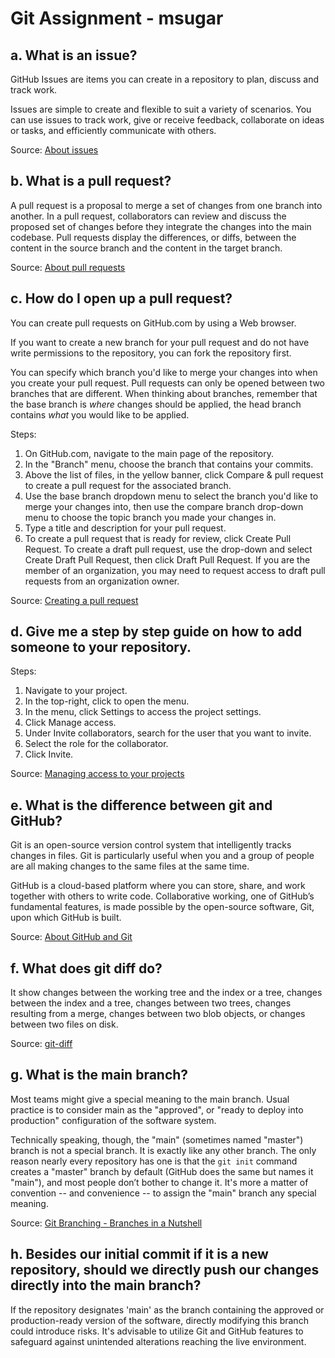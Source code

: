 # Git Assignment - msugar

## a. What is an issue?

GitHub Issues are items you can create in a repository to plan, discuss and track work.

Issues are simple to create and flexible to suit a variety of scenarios. You can use issues to track work, give or receive feedback, collaborate on ideas or tasks, and efficiently communicate with others.

Source: [About issues](https://docs.github.com/en/issues/tracking-your-work-with-issues/about-issues)


## b. What is a pull request?

A pull request is a proposal to merge a set of changes from one branch into another. In a pull request, collaborators can review and discuss the proposed set of changes before they integrate the changes into the main codebase. Pull requests display the differences, or diffs, between the content in the source branch and the content in the target branch.

Source: [About pull requests](https://docs.github.com/en/pull-requests/collaborating-with-pull-requests/proposing-changes-to-your-work-with-pull-requests/about-pull-requests)


## c. How do I open up a pull request?

You can create pull requests on GitHub.com by using a Web browser.

If you want to create a new branch for your pull request and do not have write permissions to the repository, you can fork the repository first.

You can specify which branch you'd like to merge your changes into when you create your pull request. Pull requests can only be opened between two branches that are different. When thinking about branches, remember that the base branch is *where* changes should be applied, the head branch contains *what* you would like to be applied.

Steps:
1. On GitHub.com, navigate to the main page of the repository.
1. In the "Branch" menu, choose the branch that contains your commits.
1. Above the list of files, in the yellow banner, click Compare & pull request to create a pull request for the associated branch.
1. Use the base branch dropdown menu to select the branch you'd like to merge your changes into, then use the compare branch drop-down menu to choose the topic branch you made your changes in.
1. Type a title and description for your pull request.
1. To create a pull request that is ready for review, click Create Pull Request. To create a draft pull request, use the drop-down and select Create Draft Pull Request, then click Draft Pull Request. If you are the member of an organization, you may need to request access to draft pull requests from an organization owner. 

Source: [Creating a pull request](https://docs.github.com/en/pull-requests/collaborating-with-pull-requests/proposing-changes-to-your-work-with-pull-requests/creating-a-pull-request?tool=webui) 


## d. Give me a step by step guide on how to add someone to your repository.

Steps:
1. Navigate to your project.
1. In the top-right, click to open the menu.
1. In the menu, click Settings to access the project settings.
1. Click Manage access.
1. Under Invite collaborators, search for the user that you want to invite.
1. Select the role for the collaborator.
1. Click Invite.

Source: [Managing access to your projects](https://docs.github.com/en/issues/planning-and-tracking-with-projects/managing-your-project/managing-access-to-your-projects)

## e. What is the difference between git and GitHub?

Git is an open-source version control system that intelligently tracks changes in files. Git is particularly useful when you and a group of people are all making changes to the same files at the same time.

GitHub is a cloud-based platform where you can store, share, and work together with others to write code. Collaborative working, one of GitHub’s fundamental features, is made possible by the open-source software, Git, upon which GitHub is built.

Source: [About GitHub and Git](https://docs.github.com/en/get-started/start-your-journey/about-github-and-git)


## f. What does git diff do?

It show changes between the working tree and the index or a tree, changes between the index and a tree, changes between two trees, changes resulting from a merge, changes between two blob objects, or changes between two files on disk.

Source: [git-diff](https://git-scm.com/docs/git-diff)


## g. What is the main branch?

Most teams might give a special meaning to the main branch. Usual practice is to consider main as the "approved", or "ready to deploy into production" configuration of the software system.

Technically speaking, though, the "main" (sometimes named "master") branch is not a special branch. It is exactly like any other branch. The only reason nearly every repository has one is that the `git init` command creates a "master" branch by default (GitHub does the same but names it "main"), and most people don’t bother to change it. It's more a matter of convention -- and convenience -- to assign the "main" branch any special meaning.

Source: [Git Branching - Branches in a Nutshell](https://git-scm.com/book/en/v2/Git-Branching-Branches-in-a-Nutshell)


## h. Besides our initial commit if it is a new repository, should we directly push our changes directly into the main branch?

If the repository designates 'main' as the branch containing the approved or production-ready version of the software, directly modifying this branch could introduce risks. It's advisable to utilize Git and GitHub features to safeguard against unintended alterations reaching the live environment.


